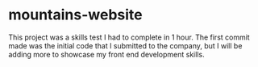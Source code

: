 # mountains-website
This project was a skills test I had to complete in 1 hour. The first commit made was the initial code that I submitted to the company, but I will be adding more to showcase my front end development skills.
